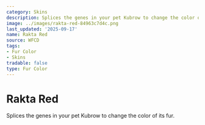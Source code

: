 ```yaml
---
category: Skins
description: Splices the genes in your pet Kubrow to change the color of its fur.
image: ../images/rakta-red-84963c7d4c.png
last_updated: '2025-09-17'
name: Rakta Red
source: WFCD
tags:
- Fur Color
- Skins
tradable: false
type: Fur Color
---
```


# Rakta Red

Splices the genes in your pet Kubrow to change the color of its fur.

